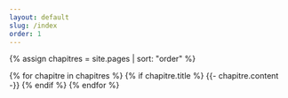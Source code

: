 ```yaml
---
layout: default
slug: /index
order: 1
---
```


{% assign chapitres = site.pages | sort: "order" %}

{% for chapitre in chapitres %}
  {% if chapitre.title %}
    {{- chapitre.content -}}
  {% endif %}
{% endfor %}

